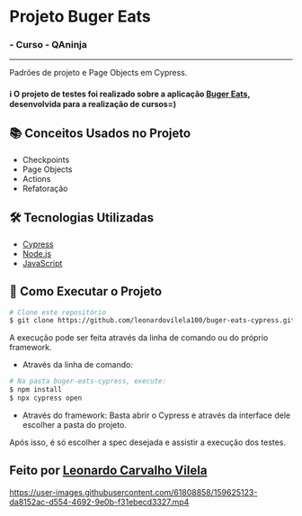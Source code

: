 # Projeto Buger Eats

### - Curso - QAninja

---

Padrões de projeto e Page Objects em Cypress.

#### :information_source: O projeto de testes foi realizado sobre a aplicação [Buger Eats](https://buger-eats.vercel.app/), desenvolvida para a realização de cursos=)

## :books: Conceitos Usados no Projeto

- Checkpoints
- Page Objects
- Actions
- Refatoração


## :hammer_and_wrench: Tecnologias Utilizadas

- [Cypress](https://www.cypress.io/)
- [Node.js](https://nodejs.org/en/)
- [JavaScript](https://developer.mozilla.org/pt-BR/docs/Web/JavaScript)


## :checkered_flag: Como Executar o Projeto

```bash
# Clone este repositório
$ git clone https://github.com/leonardovilela100/buger-eats-cypress.git
```

A execução pode ser feita através da linha de comando ou do próprio framework.

- Através da linha de comando:

```bash
# Na pasta buger-eats-cypress, execute:
$ npm install
$ npx cypress open
```

- Através do framework:
  Basta abrir o Cypress e através da interface dele escolher a pasta do projeto.

Após isso, é só escolher a spec desejada e assistir a execução dos testes.



## Feito por <a href="https://www.linkedin.com/in/leonardo-carvalho-vilela/">Leonardo Carvalho Vilela</a>

https://user-images.githubusercontent.com/61808858/159625123-da8152ac-d554-4692-9e0b-f31ebecd3327.mp4
